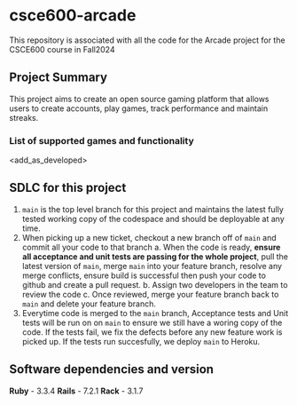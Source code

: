 # csce600-arcade
This repository is associated with all the code for the Arcade project for the CSCE600 course in Fall2024

## Project Summary
This project aims to create an open source gaming platform that allows users to create accounts, play games,
track performance and maintain streaks.

### List of supported games and functionality
<add_as_developed>

## SDLC for this project
1. `main` is the top level branch for this project and maintains the latest fully tested working
   copy of the codespace and should be deployable at any time.
2. When picking up a new ticket, checkout a new branch off of `main` and commit all your code to that branch
    a. When the code is ready, **ensure all acceptance and unit tests are passing for the whole project**,
       pull the latest version of `main`, merge `main` into your feature branch, resolve any merge conflicts,
       ensure build is successful then push your code to github and create a pull request.
   b. Assign two developers in the team to review the code
   c. Once reviewed, merge your feature branch back to `main` and delete your feature branch.
3. Everytime code is merged to the `main` branch, Acceptance tests and Unit tests will be run on
    on `main` to ensure we still have a woring copy of the code. If the tests fail, we fix the defects
    before any new feature work is picked up. If the tests run succesfully, we deploy `main` to Heroku.

## Software dependencies and version
**Ruby** - 3.3.4
**Rails** - 7.2.1
**Rack** - 3.1.7

